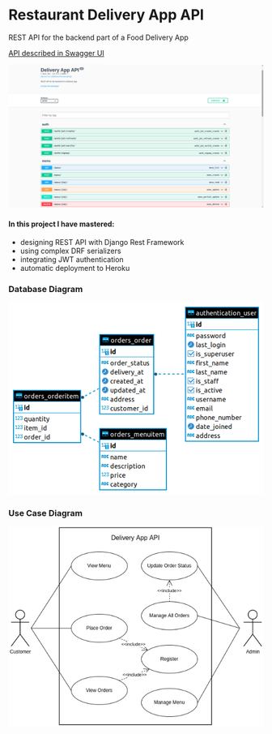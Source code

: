 # Restaurant Delivery App API

REST API for the backend part of a Food Delivery App

[API described in Swagger UI](https://delivery-app-drf.herokuapp.com/docs/)

![screenshot](https://github.com/uliana-dzyoba/delivery-app-rest-api/blob/main/screen.png?raw=true)

#### In this project I have mastered:
* designing REST API with Django Rest Framework
* using complex DRF serializers
* integrating JWT authentication
* automatic deployment to Heroku

### Database Diagram
![er](https://github.com/uliana-dzyoba/delivery-app-rest-api/blob/main/deliveryapp%20-%20public%20-%20orders_order.png?raw=true)

### Use Case Diagram
![usecases](https://github.com/uliana-dzyoba/delivery-app-rest-api/blob/main/use%20case.drawio.png?raw=true)
